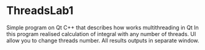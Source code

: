 # ThreadsLab1
Simple program on Qt C++ that describes how works multithreading in Qt
In this program realised calculation of integral with any number of threads.
UI allow you to change threads number.
All results outputs in separate window.
